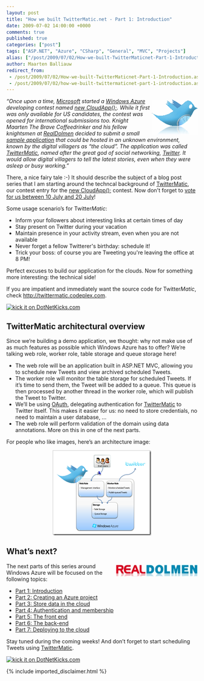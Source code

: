 ```yaml
---
layout: post
title: "How we built TwitterMatic.net - Part 1: Introduction"
date: 2009-07-02 14:00:00 +0000
comments: true
published: true
categories: ["post"]
tags: ["ASP.NET", "Azure", "CSharp", "General", "MVC", "Projects"]
alias: ["/post/2009/07/02/How-we-built-TwitterMaticnet-Part-1-Introduction.aspx", "/post/2009/07/02/how-we-built-twittermaticnet-part-1-introduction.aspx"]
author: Maarten Balliauw
redirect_from:
 - /post/2009/07/02/How-we-built-TwitterMaticnet-Part-1-Introduction.aspx.html
 - /post/2009/07/02/how-we-built-twittermaticnet-part-1-introduction.aspx.html
---
```

<p><em><a href="http://www.twittermatic.net/"><img style="border-right-width: 0px; margin: 5px 0px 5px 5px; display: inline; border-top-width: 0px; border-bottom-width: 0px; border-left-width: 0px" title="TwitterMatic" src="/images/logo.gif" border="0" alt="TwitterMatic" width="120" height="92" align="right" /></a> &ldquo;Once upon a time, </em><a href="http://www.microsoft.com" target="_blank"><em>Microsoft</em></a><em> started a </em><a href="http://www.azure.com" target="_blank"><em>Windows Azure</em></a><em> developing contest named </em><a href="http://www.newcloudapp.com/" target="_blank"><em>new CloudApp();</em></a><em>. While it first was only available for US candidates, the contest was opened for international submissions too. Knight Maarten The Brave Coffeedrinker and his fellow knightsmen at </em><a href="http://www.realdolmenblogs.com/" target="_blank"><em>RealDolmen</em></a><em> decided to submit a small <a href="http://www.twittermatic.net" target="_blank">sample application</a> that could be hosted in an unknown environment, known by the digital villagers as &ldquo;the cloud&rdquo;. The application was called <a href="http://www.twittermatic.net" target="_blank">TwitterMatic</a>, named after the great god of social networking, <a href="http://www.twitter.com" target="_blank">Twitter</a>. It would allow digital villagers to tell the latest stories, even when they were asleep or busy working.&rdquo;</em></p>
<p>There, a nice fairy tale :-) It should describe the subject of a blog post series that I am starting around the techncal background of <a href="http://www.twittermatic.net/" target="_blank">TwitterMatic</a><em></em>, our contest entry for the <a href="http://www.newcloudapp.com/" target="_blank">new CloudApp();</a> contest. Now don't forget to <a href="http://www.newcloudapp.com/vote.html" target="_blank">vote for us&nbsp;between 10 July and 20 July</a>!</p>
<p>Some usage scenario&rsquo;s for Twitter<em>Matic</em>:</p>
<ul>
<li>Inform your followers about interesting links at certain times of day </li>
<li>Stay present on Twitter during your vacation </li>
<li>Maintain presence in your activity stream, even when you are not available </li>
<li>Never forget a fellow Twitterer's birthday: schedule it! </li>
<li>Trick your boss: of course you are Tweeting you're leaving the office at 8 PM! </li>
</ul>
<p>Perfect excuses to build our application for the clouds. Now for something more interesting: the technical side!</p>
<p>If you are impatient and immediately want the source code for Twitter<em>Matic</em>, check <a href="http://twittermatic.codeplex.com">http://twittermatic.codeplex.com</a>.</p>
<p><a href="http://www.dotnetkicks.com/kick/?url=/post/2009/07/02/How-we-built-TwitterMaticnet-Part-1-Introduction.aspx&amp;title=How we built TwitterMatic.net - Part 1: Introduction"><img src="http://www.dotnetkicks.com/Services/Images/KickItImageGenerator.ashx?url=/post/2009/07/02/How-we-built-TwitterMaticnet-Part-1-Introduction.aspx.html" border="0" alt="kick it on DotNetKicks.com" /> </a></p>
<h2>TwitterMatic architectural overview</h2>
<p>Since we&rsquo;re building a demo application, we thought: why not make use of as much features as possible which Windows Azure has to offer? We&rsquo;re talking web role, worker role, table storage and queue storage here!</p>
<ul>
<li>The web role will be an application built in ASP.NET MVC, allowing you to schedule new Tweets and view archived scheduled Tweets. </li>
<li>The worker role will monitor the table storage for scheduled Tweets. If it&rsquo;s time to send them, the Tweet will be added to a queue. This queue is then processed by another thread in the worker role, which will publish the Tweet to Twitter. </li>
<li>We&rsquo;ll be using <a href="http://oauth.net/" target="_blank">OAuth</a>, delegating authentication for <a href="http://www.twittermatic.net/" target="_blank">TwitterMatic</a><em></em> to Twitter itself. This makes it easier for us: no need to store credentials, no need to maintain a user database, &hellip; </li>
<li>The web role will perform validation of the domain using data annotations. More on this in one of the next parts. </li>
</ul>
<p>For people who like images, here&rsquo;s an architecture image:</p>
<p><a href="/images/TwitterMaticArch.png"><img style="border-right-width: 0px; display: block; float: none; border-top-width: 0px; border-bottom-width: 0px; margin-left: auto; border-left-width: 0px; margin-right: auto" title="TwitterMatic Architecture" src="/images/TwitterMaticArch_thumb.png" border="0" alt="TwitterMatic Architecture" width="260" height="225" /></a></p>
<h2>What&rsquo;s next?</h2>
<p><a href="http://www.realdolmen.com" target="_blank"><img style="border-right-width: 0px; margin: 5px 0px 5px 5px; display: inline; border-top-width: 0px; border-bottom-width: 0px; border-left-width: 0px" title="RealDolmen Windows Azure" src="/images/logorealdolmen_1.jpg" border="0" alt="RealDolmen Windows Azure" width="215" height="31" align="right" /></a> The next parts of this series around Windows Azure will be focused on the following topics:</p>
<ul>
<li><a href="/post/2009/07/02/How-we-built-TwitterMaticnet-Part-1-Introduction.aspx">Part 1: Introduction </a></li>
<li><a href="/post/2009/07/02/How-we-built-TwitterMaticnet-Part-2-Creating-an-Azure-project.aspx">Part 2: Creating an Azure project </a></li>
<li><a href="/post/2009/07/02/How-we-built-TwitterMaticnet-Part-3-Store-data-in-the-cloud.aspx">Part 3: Store data in the cloud </a></li>
<li><a href="/post/2009/07/02/How-we-built-TwitterMaticnet-Part-4-Authentication-and-membership.aspx">Part 4: Authentication and membership </a></li>
<li><a href="/post/2009/07/02/How-we-built-TwitterMaticnet-Part-5-the-front-end.aspx">Part 5: The front end </a></li>
<li><a href="/post/2009/07/02/How-we-built-TwitterMaticnet-Part-6-The-back-end.aspx">Part 6: The back-end </a></li>
<li><a href="/post/2009/07/02/How-we-built-TwitterMaticnet-Part-7-Deploying-to-the-cloud.aspx">Part 7: Deploying to the cloud </a></li>
</ul>
<p>Stay tuned during the coming weeks! And don&rsquo;t forget to start scheduling Tweets using <a href="http://www.twittermatic.net" target="_blank">TwitterMatic</a><em></em>.</p>
<p><a href="http://www.dotnetkicks.com/kick/?url=/post/2009/07/02/How-we-built-TwitterMaticnet-Part-1-Introduction.aspx&amp;title=How we built TwitterMatic.net - Part 1: Introduction"><img src="http://www.dotnetkicks.com/Services/Images/KickItImageGenerator.ashx?url=/post/2009/07/02/How-we-built-TwitterMaticnet-Part-1-Introduction.aspx.html" border="0" alt="kick it on DotNetKicks.com" /> </a></p>

{% include imported_disclaimer.html %}

